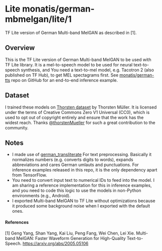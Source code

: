 # Lite monatis/german-mbmelgan/lite/1
TF Lite version of German Multi-band MelGAN as described in [1].

<!-- parent-model monatis/german-mbmelgan/1 -->
<!-- asset-path: https://storage.googleapis.com/mys-released-models/german-tts-mbmelgan-lite.tar.gz -->
<!-- module-type: mel-to-speech -->
<!-- network-architecture: multiband-melgan -->
<!-- dataset: thorsten -->
<!-- language: de -->
<!-- fine-tunable: false -->
<!-- license: Apache-2.0 -->

## Overview
This is the TF Lite version of German Multi-band MelGAN to be used with TF Lite library. It is a mel-to-speech model to be used for neural text-to-speech synthesis, and You need a text-to-mel model, e.g. Tacotron 2 (also published on TF Hub), to get MEL spectagrams first. See [monatis/german-tts](https://github.com/monatis/german-tts) repo on GitHub for an end-to-end inference example.

## Dataset
I trained these models on [Thorsten dataset](https://github.com/thorstenMueller/deep-learning-german-tts) by Thorsten Müller. It is licensed under the terms of Creative Commons Zero V1 Universal (CC0), which is used to opt out of copyright entirely and ensure that the work has the widest reach. Thanks [@thorstenMueller](https://github.com/thorstenMueller) for such a great contribution to the community.

## Notes
- I made use of [german_transliterate](https://github.com/repodiac/german_transliterate) For text preprocessing. Basically it normalizes numbers (e.g. converts digits to words), expands abbreviations and cares German umlauts and punctuations. For inference examples released in this repo, it is the only dependency apart from TensorFlow.
- You need to convert input text to numerical IDs to feed into the model. I am sharing a reference implementation for this in inference examples, and you need to code this logic to use the models in non-Python environments (e.g., Android).
- I exported Multi-band MelGAN to TF Lite without optimizations because it produced some background noise when I exported with the default ones. 

#### References
[1] Geng Yang, Shan Yang, Kai Liu, Peng Fang, Wei Chen, Lei Xie. Multi-band MelGAN: Faster Waveform Generation for High-Quality Text-to-Speech. https://arxiv.org/abs/2005.05106